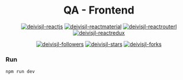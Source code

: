 <h1 align="center">
   QA - Frontend
</h1>
<p align="center">
    <a href="https://es.react.dev/"><img src="https://img.shields.io/badge/react-18.3.1-success?style=flat-square&logo=React" alt="deivisjl-reactjs"/></a>
    <a href="https://mui.com/material-ui/"><img src="https://img.shields.io/badge/react material-6.1.0-success?style=flat-square&logo=mui" alt="deivisjl-reactmaterial"/></a>
    <a href="https://reactrouter.com/en/main"><img src="https://img.shields.io/badge/react router-6.26.2-success?style=flat-square&logo=reactrouter" alt="deivisjl-reactrouterl"/></a>
    <a href="https://redux.js.org/"><img src="https://img.shields.io/badge/redux-5.0.1-success?style=flat-square&logo=redux" alt="deivisjl-reactredux"/></a>
</p>
<p align="center">
    <a href="#"><img src="https://img.shields.io/github/followers/deivisjl?style=social" alt="deivisjl-followers"/></a>
    <a href="#"><img src="https://img.shields.io/github/stars/deivisjl/QA-frontend?style=social" alt="deivisjl-stars"/></a>
    <a href="#"><img src="https://img.shields.io/github/forks/deivisjl/QA-frontend?style=social" alt="deivisjl-forks"/></a>
</p>

### Run
```
npm run dev
```